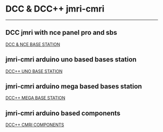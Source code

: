# DCC & DCC++ jmri-cmri

---


## DCC jmri with nce panel pro and sbs 
[DCC & NCE BASE STATION](https://github.com/adarshkumarsingh83/jmri-cmri/tree/main/DOCUMENTS/DCC%20BASED%20NCE%20SYSTEM)

## jmri-cmri arduino uno based bases station 
[DCC++ UNO BASE STATION](https://github.com/adarshkumarsingh83/jmri-cmri/tree/main/DOCUMENTS/UNO%20BASED%20DCC%2B%2B%20BASE%20STATION%20)

## jmri-cmri arduino mega based bases station 
[DCC++ MEGA BASE STATION](https://github.com/adarshkumarsingh83/jmri-cmri/tree/main/DOCUMENTS/MEGA%20BASED%20DCC%2B%2B%20BASE%20STATION)

## jmri-cmri arduino based components 
[DCC++ CMRI COMPONENTS](https://github.com/adarshkumarsingh83/jmri-cmri/tree/main/DOCUMENTS/ARDUINO%20BASED%20DCC%2B%2B%20COMPONENETS)

